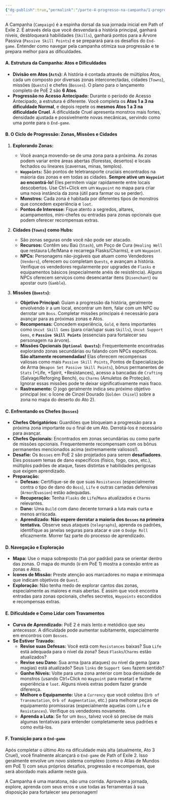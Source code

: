 ```yaml
---
{"dg-publish":true,"permalink":"/parte-4-progresso-na-campanha/1-progressao-atraves-dos-atos/"}
---
```


A Campanha (`Campaign`) é a espinha dorsal da sua jornada inicial em Path of Exile 2. É através dela que você desvendará a história principal, ganhará níveis, desbloqueará habilidades (`Skills`), ganhará pontos para a Árvore Passiva (`Passive Skill Points`) e se preparará para os desafios do `End-game`. Entender como navegar pela campanha otimiza sua progressão e te prepara melhor para as dificuldades.

#### A. Estrutura da Campanha: Atos e Dificuldades

*   **Divisão em Atos (`Acts`):** A história é contada através de múltiplos Atos, cada um composto por diversas zonas interconectadas, cidades (`Towns`), missões (`Quests`) e chefes (`Bosses`). O plano para o lançamento completo de PoE 2 são **6 Atos**.
*   **Progressão no Acesso Antecipado:** Durante o período de Acesso Antecipado, a estrutura é diferente. Você completa os **Atos 1 a 3 na dificuldade Normal**, e depois repete os **mesmos Atos 1 a 3 na dificuldade Cruel**. A dificuldade Cruel apresenta monstros mais fortes, densidade ajustada e possivelmente novas mecânicas, servindo como uma ponte para o `End-game`.

#### B. O Ciclo de Progressão: Zonas, Missões e Cidades

1.  **Explorando Zonas:**
    *   Você avança movendo-se de uma zona para a próxima. As zonas podem variar entre áreas abertas (florestas, desertos) e locais fechados ou lineares (cavernas, minas, templos).
    *   **`Waypoints`:** São pontos de teletransporte cruciais encontrados na maioria das zonas e em todas as cidades. **Sempre ative um `Waypoint` ao encontrá-lo!** Eles permitem viajar rapidamente entre locais descobertos. Use Ctrl+Click em um `Waypoint` no mapa para criar uma nova instância da zona (útil para farmar ou se perder).
    *   **Monstros:** Cada zona é habitada por diferentes tipos de monstros que concedem experiência e `loot`.
    *   **Pontos de Interesse:** Fique atento a segredos, altares, acampamentos, mini-chefes ou entradas para zonas opcionais que podem oferecer recompensas extras.

2.  **Cidades (`Towns`) como Hubs:**
    *   São zonas seguras onde você não pode ser atacado.
    *   **Recursos:** Contêm seu Baú (`Stash`), um Poço de Cura (`Healing Well` que restaura Life/Mana e recarrega Flasks/Charms), e um `Waypoint`.
    *   **NPCs:** Personagens não-jogáveis que atuam como Vendedores (`Vendors`), oferecem ou completam `Quests`, e avançam a história. Verifique os vendedores regularmente por upgrades de `Flasks` e equipamentos básicos (especialmente anéis de resistência). Alguns NPCs oferecem serviços como desencantar itens (`Disenchant`) ou apostar ouro (`Gamble`).

3.  **Missões (`Quests`):**
    *   **Objetivo Principal:** Guiam a progressão da história, geralmente envolvendo ir a um local, encontrar um item, falar com um NPC ou derrotar um `Boss`. Completar missões principais é necessário para avançar para as próximas zonas e Atos.
    *   **Recompensas:** Concedem experiência, `Gold`, e itens importantes como `Uncut Skill Gems` (para criar/upar suas `Skills`), `Uncut Support Gems`, e **`Passive Skill Points`** (essenciais para fortalecer seu personagem na árvore).
    *   **Missões Opcionais (`Optional Quests`):** Frequentemente encontradas explorando zonas secundárias ou falando com NPCs específicos. **São altamente recomendadas!** Elas oferecem recompensas valiosas como mais `Passive Skill Points`, Pontos de Especialização de Arma (`Weapon Set Passive Skill Points`), bônus permanentes de `Stats` (+Life, +Spirit, +Resistances), acesso a bancadas de `Crafting` (Salvage/Reforging Bench), ou `Charms` (Amuletos de Proteção). Ignorar essas missões pode te deixar significativamente mais fraco.
    *   **Rastreamento:** O jogo geralmente indica seu próximo objetivo principal (ex: o Ícone de Cinzel Dourado (`Golden Chisel`) sobre a zona no mapa do deserto do Ato 2).

#### C. Enfrentando os Chefes (`Bosses`)

*   **Chefes Obrigatórios:** Guardiões que bloqueiam a progressão para a próxima zona importante ou o final de um Ato. Derrotá-los é necessário para avançar.
*   **Chefes Opcionais:** Encontrados em zonas secundárias ou como parte de missões opcionais. Frequentemente recompensam com os bônus permanentes mencionados acima (extremamente valiosos!).
*   **Desafio:** Os `Bosses` em PoE 2 são projetados para serem **desafiadores**. Eles possuem temas de dano específicos (físico, fogo, caos, etc.), múltiplos padrões de ataque, fases distintas e habilidades perigosas que exigem aprendizado.
*   **Preparação:**
    *   **Defesas:** Certifique-se de que suas `Resistances` (especialmente contra o tipo de dano do `Boss`), `Life` e outras camadas defensivas (`Armor`/`Evasion`) estão adequadas.
    *   **Recuperação:** Tenha `Flasks` de `Life`/`Mana` atualizados e `Charms` relevantes.
    *   **Dano:** Uma `Build` com dano decente tornará a luta mais curta e menos arriscada.
    *   **Aprendizado:** **Não espere derrotar a maioria dos `Bosses` na primeira tentativa.** Observe seus ataques (`telegraphs`), aprenda os padrões, identifique as janelas seguras para atacar e use o `Dodge Roll` eficazmente. Morrer faz parte do processo de aprendizado.

#### D. Navegação e Exploração

*   **Mapa:** Use o mapa sobreposto (`Tab` por padrão) para se orientar dentro das zonas. O mapa do mundo (`U` em PoE 1) mostra a conexão entre as zonas e Atos.
*   **Ícones de Missão:** Preste atenção aos marcadores no mapa e minimapa que indicam objetivos de `Quest`.
*   **Exploração:** Não tenha medo de explorar cantos das zonas, especialmente as maiores e mais abertas. É assim que você encontra entradas para zonas opcionais, chefes secretos, `Waypoints` escondidos e recompensas extras.

#### E. Dificuldade e Como Lidar com Travamentos

*   **Curva de Aprendizado:** PoE 2 é mais lento e metódico que seu antecessor. A dificuldade pode aumentar subitamente, especialmente em encontros com `Bosses`.
*   **Se Estiver Travado:**
    *   **Revise suas Defesas:** Você está com `Resistances` baixas? Sua `Life` está adequada para o nível da zona? Seus `Flasks`/`Charms` estão atualizados?
    *   **Revise seu Dano:** Sua arma (para ataques) ou nível da gema (para magias) está atualizado? Seus `links` de `Support Gems` fazem sentido?
    *   **Ganhe Níveis:** Volte para uma zona anterior com boa densidade de monstros (usando Ctrl+Click no `Waypoint` para resetar) e farme experiência e `loot`. Alguns níveis extras podem fazer grande diferença.
    *   **Melhore o Equipamento:** Use a `Currency` que você coletou (`Orb of Transmutation`, `Orb of Augmentation`, etc.) para melhorar peças de equipamento promissoras (especialmente aquelas com `Life` e `Resistances`). Verifique os vendedores novamente.
    *   **Aprenda a Luta:** Se for um `Boss`, talvez você só precise de mais algumas tentativas para entender completamente seus padrões e como evitá-los.

#### F. Transição para o `End-game`

Após completar o último Ato na dificuldade mais alta (atualmente, Ato 3 Cruel), você finalmente alcançará o `End-game` de Path of Exile 2. Isso geralmente envolve um novo sistema complexo (como o Atlas de Mundos em PoE 1) com seus próprios desafios, progressão e recompensas, que será abordado mais adiante neste guia.

A Campanha é uma maratona, não uma corrida. Aproveite a jornada, explore, aprenda com seus erros e use todas as ferramentas à sua disposição para fortalecer seu personagem!
